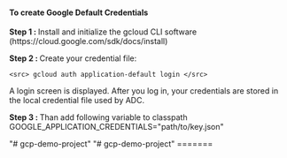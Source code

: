 <h4> To create Google Default Credentials </h4>
<p>
<b> Step 1 : </b>Install and initialize the gcloud CLI software (https://cloud.google.com/sdk/docs/install)

<b> Step 2 : </b>Create your credential file:

    <src> gcloud auth application-default login </src>
     
     
A login screen is displayed. After you log in, your credentials are stored in the local credential file used by ADC.


<b> Step 3 : </b>
Than add following variable to classpath
 <src> GOOGLE_APPLICATION_CREDENTIALS="path/to/key.json" </src>

</p>"# gcp-demo-project" 
"# gcp-demo-project" 
=======
</p>
